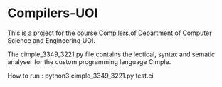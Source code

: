 # Compilers-UOI
This is a project for the course Compilers,of Department of Computer Science and Engineering UOI.

The cimple_3349_3221.py file contains the lectical, syntax and sematic analyser for the custom programming language Cimple.


How to run : python3 cimple_3349_3221.py test.ci

